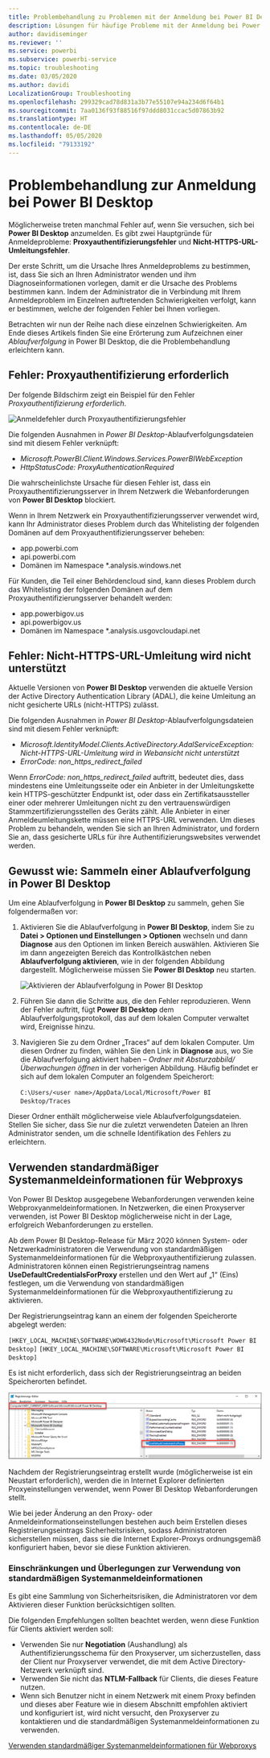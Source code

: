 ```yaml
---
title: Problembehandlung zu Problemen mit der Anmeldung bei Power BI Desktop
description: Lösungen für häufige Probleme mit der Anmeldung bei Power BI Desktop
author: davidiseminger
ms.reviewer: ''
ms.service: powerbi
ms.subservice: powerbi-service
ms.topic: troubleshooting
ms.date: 03/05/2020
ms.author: davidi
LocalizationGroup: Troubleshooting
ms.openlocfilehash: 299329cad78d831a3b77e55107e94a234d6f64b1
ms.sourcegitcommit: 7aa0136f93f88516f97ddd8031ccac5d07863b92
ms.translationtype: HT
ms.contentlocale: de-DE
ms.lasthandoff: 05/05/2020
ms.locfileid: "79133192"
---
```

# <a name="troubleshooting-sign-in-for-power-bi-desktop"></a>Problembehandlung zur Anmeldung bei Power BI Desktop
Möglicherweise treten manchmal Fehler auf, wenn Sie versuchen, sich bei **Power BI Desktop** anzumelden. Es gibt zwei Hauptgründe für Anmeldeprobleme: **Proxyauthentifizierungsfehler** und **Nicht-HTTPS-URL-Umleitungsfehler**. 

Der erste Schritt, um die Ursache Ihres Anmeldeproblems zu bestimmen, ist, dass Sie sich an Ihren Administrator wenden und ihm Diagnoseinformationen vorlegen, damit er die Ursache des Problems bestimmen kann. Indem der Administrator die in Verbindung mit Ihrem Anmeldeproblem im Einzelnen auftretenden Schwierigkeiten verfolgt, kann er bestimmen, welche der folgenden Fehler bei Ihnen vorliegen. 

Betrachten wir nun der Reihe nach diese einzelnen Schwierigkeiten. Am Ende dieses Artikels finden Sie eine Erörterung zum Aufzeichnen einer *Ablaufverfolgung* in Power BI Desktop, die die Problembehandlung erleichtern kann.


## <a name="proxy-authentication-required-error"></a>Fehler: Proxyauthentifizierung erforderlich

Der folgende Bildschirm zeigt ein Beispiel für den Fehler *Proxyauthentifizierung erforderlich*.

![Anmeldefehler durch Proxyauthentifizierungsfehler](media/desktop-troubleshooting-sign-in/desktop-tshoot-sign-in_01.png)

Die folgenden Ausnahmen in *Power BI Desktop*-Ablaufverfolgungsdateien sind mit diesem Fehler verknüpft:

* *Microsoft.PowerBI.Client.Windows.Services.PowerBIWebException*
* *HttpStatusCode: ProxyAuthenticationRequired*

Die wahrscheinlichste Ursache für diesen Fehler ist, dass ein Proxyauthentifizierungsserver in Ihrem Netzwerk die Webanforderungen von **Power BI Desktop** blockiert. 

Wenn in Ihrem Netzwerk ein Proxyauthentifizierungsserver verwendet wird, kann Ihr Administrator dieses Problem durch das Whitelisting der folgenden Domänen auf dem Proxyauthentifizierungsserver beheben:

* app.powerbi.com
* api.powerbi.com
* Domänen im Namespace *.analysis.windows.net

Für Kunden, die Teil einer Behördencloud sind, kann dieses Problem durch das Whitelisting der folgenden Domänen auf dem Proxyauthentifizierungsserver behandelt werden:

* app.powerbigov.us
* api.powerbigov.us
* Domänen im Namespace *.analysis.usgovcloudapi.net

## <a name="non-https-url-redirect-not-supported-error"></a>Fehler: Nicht-HTTPS-URL-Umleitung wird nicht unterstützt

Aktuelle Versionen von **Power BI Desktop** verwenden die aktuelle Version der Active Directory Authentication Library (ADAL), die keine Umleitung an nicht gesicherte URLs (nicht-HTTPS) zulässt. 

Die folgenden Ausnahmen in *Power BI Desktop*-Ablaufverfolgungsdateien sind mit diesem Fehler verknüpft:

* *Microsoft.IdentityModel.Clients.ActiveDirectory.AdalServiceException: Nicht-HTTPS-URL-Umleitung wird in Webansicht nicht unterstützt*
* *ErrorCode: non_https_redirect_failed*

Wenn *ErrorCode: non_https_redirect_failed* auftritt, bedeutet dies, dass mindestens eine Umleitungsseite oder ein Anbieter in der Umleitungskette kein HTTPS-geschützter Endpunkt ist, oder dass ein Zertifikatsaussteller einer oder mehrerer Umleitungen nicht zu den vertrauenswürdigen Stammzertifizierungsstellen des Geräts zählt. Alle Anbieter in einer Anmeldeumleitungskette müssen eine HTTPS-URL verwenden. Um dieses Problem zu behandeln, wenden Sie sich an Ihren Administrator, und fordern Sie an, dass gesicherte URLs für ihre Authentifizierungswebsites verwendet werden. 

## <a name="how-to-collect-a-trace-in-power-bi-desktop"></a>Gewusst wie: Sammeln einer Ablaufverfolgung in Power BI Desktop

Um eine Ablaufverfolgung in **Power BI Desktop** zu sammeln, gehen Sie folgendermaßen vor:

1. Aktivieren Sie die Ablaufverfolgung in **Power BI Desktop**, indem Sie zu **Datei > Optionen und Einstellungen > Optionen** wechseln und dann **Diagnose** aus den Optionen im linken Bereich auswählen. Aktivieren Sie im dann angezeigten Bereich das Kontrollkästchen neben **Ablaufverfolgung aktivieren**, wie in der folgenden Abbildung dargestellt. Möglicherweise müssen Sie **Power BI Desktop** neu starten.
   
   ![Aktivieren der Ablaufverfolgung in Power BI Desktop](media/desktop-troubleshooting-sign-in/desktop-tshoot-sign-in_02.png)

2. Führen Sie dann die Schritte aus, die den Fehler reproduzieren. Wenn der Fehler auftritt, fügt **Power BI Desktop** dem Ablaufverfolgungsprotokoll, das auf dem lokalen Computer verwaltet wird, Ereignisse hinzu.

3. Navigieren Sie zu dem Ordner „Traces“ auf dem lokalen Computer. Um diesen Ordner zu finden, wählen Sie den Link in **Diagnose** aus, wo Sie die Ablaufverfolgung aktiviert haben – *Ordner mit Absturzabbild/Überwachungen öffnen* in der vorherigen Abbildung. Häufig befindet er sich auf dem lokalen Computer an folgendem Speicherort:

    `C:\Users/<user name>/AppData/Local/Microsoft/Power BI Desktop/Traces`

Dieser Ordner enthält möglicherweise viele Ablaufverfolgungsdateien. Stellen Sie sicher, dass Sie nur die zuletzt verwendeten Dateien an Ihren Administrator senden, um die schnelle Identifikation des Fehlers zu erleichtern. 


## <a name="using-default-system-credentials-for-web-proxy"></a>Verwenden standardmäßiger Systemanmeldeinformationen für Webproxys

Von Power BI Desktop ausgegebene Webanforderungen verwenden keine Webproxyanmeldeinformationen. In Netzwerken, die einen Proxyserver verwenden, ist Power BI Desktop möglicherweise nicht in der Lage, erfolgreich Webanforderungen zu erstellen. 

Ab dem Power BI Desktop-Release für März 2020 können System- oder Netzwerkadministratoren die Verwendung von standardmäßigen Systemanmeldeinformationen für die Webproxyauthentifizierung zulassen. Administratoren können einen Registrierungseintrag namens **UseDefaultCredentialsForProxy** erstellen und den Wert auf „1“ (Eins) festlegen, um die Verwendung von standardmäßigen Systemanmeldeinformationen für die Webproxyauthentifizierung zu aktivieren.

Der Registrierungseintrag kann an einem der folgenden Speicherorte abgelegt werden:

`[HKEY_LOCAL_MACHINE\SOFTWARE\WOW6432Node\Microsoft\Microsoft Power BI Desktop]`
`[HKEY_LOCAL_MACHINE\SOFTWARE\Microsoft\Microsoft Power BI Desktop]`

Es ist nicht erforderlich, dass sich der Registrierungseintrag an beiden Speicherorten befindet.

![Registrierungsschlüssel für die Verwendung von standardmäßigen Systemanmeldeinformationen](media/desktop-troubleshooting-sign-in/desktop-tshoot-sign-in-03.png)

Nachdem der Registrierungseintrag erstellt wurde (möglicherweise ist ein Neustart erforderlich), werden die in Internet Explorer definierten Proxyeinstellungen verwendet, wenn Power BI Desktop Webanforderungen stellt. 

Wie bei jeder Änderung an den Proxy- oder Anmeldeinformationseinstellungen bestehen auch beim Erstellen dieses Registrierungseintrags Sicherheitsrisiken, sodass Administratoren sicherstellen müssen, dass sie die Internet Explorer-Proxys ordnungsgemäß konfiguriert haben, bevor sie diese Funktion aktivieren.         

### <a name="limitations-and-considerations-for-using-default-system-credentials"></a>Einschränkungen und Überlegungen zur Verwendung von standardmäßigen Systemanmeldeinformationen

Es gibt eine Sammlung von Sicherheitsrisiken, die Administratoren vor dem Aktivieren dieser Funktion berücksichtigen sollten. 

Die folgenden Empfehlungen sollten beachtet werden, wenn diese Funktion für Clients aktiviert werden soll:

* Verwenden Sie nur **Negotiation** (Aushandlung) als Authentifizierungsschema für den Proxyserver, um sicherzustellen, dass der Client nur Proxyserver verwendet, die mit dem Active Directory-Netzwerk verknüpft sind. 
* Verwenden Sie nicht das **NTLM-Fallback** für Clients, die dieses Feature nutzen.
* Wenn sich Benutzer nicht in einem Netzwerk mit einem Proxy befinden und dieses aber Feature wie in diesem Abschnitt empfohlen aktiviert und konfiguriert ist, wird nicht versucht, den Proxyserver zu kontaktieren und die standardmäßigen Systemanmeldeinformationen zu verwenden.


[Verwenden standardmäßiger Systemanmeldeinformationen für Webproxys](#using-default-system-credentials-for-web-proxy)

